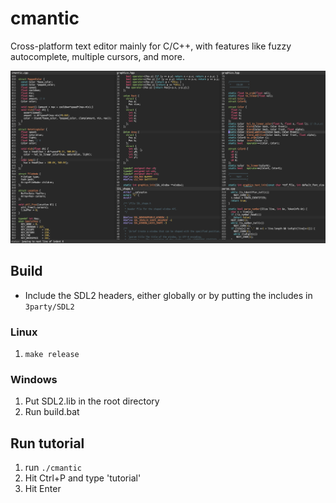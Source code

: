 # cmantic
Cross-platform text editor mainly for C/C++, with features like fuzzy autocomplete, multiple cursors, and more.

![cmantic screenshot](https://raw.githubusercontent.com/cribalik/cmantic/master/screenshot.png)

## Build

 * Include the SDL2 headers, either globally or by putting the includes in `3party/SDL2`

### Linux
 1. `make release`

### Windows
 1. Put SDL2.lib in the root directory 
 2. Run build.bat


## Run tutorial
 
 1. run `./cmantic`
 2. Hit Ctrl+P and type 'tutorial'
 3. Hit Enter
